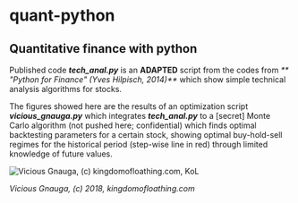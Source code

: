 # quant-python
## Quantitative finance with python

Published code _**tech_anal.py**_ is an **ADAPTED** script from the codes from _** "Python for Finance" (Yves Hilpisch, 2014)**_ which show simple technical analysis algorithms for stocks.

The figures showed here are the results of an optimization script _**vicious_gnauga.py**_ which integrates _**tech_anal.py**_ to a [secret] Monte Carlo algorithm (not pushed here; confidential) which finds optimal backtesting parameters for a certain stock, showing optimal buy-hold-sell regimes for the historical period (step-wise line in red) through limited knowledge of future values.

![Vicious Gnauga, (c) kingdomofloathing.com, KoL](http://images.kingdomofloathing.com/adventureimages/gnauga.gif)

_Vicious Gnauga, (c) 2018, kingdomofloathing.com_
